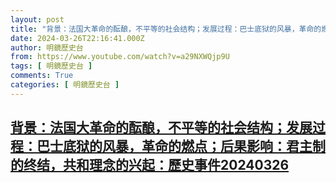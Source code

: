 ```yaml
---
layout: post
title: "背景：法国大革命的酝酿，不平等的社会结构；发展过程：巴士底狱的风暴，革命的燃点；后果影响：君主制的终结，共和理念的兴起：歷史事件20240326"
date: 2024-03-26T22:16:41.000Z
author: 明鏡歷史台
from: https://www.youtube.com/watch?v=a29NXWQjp9U
tags: [ 明鏡歷史台 ]
comments: True
categories: [ 明鏡歷史台 ]
---
```

<!--1711491401000-->
[背景：法国大革命的酝酿，不平等的社会结构；发展过程：巴士底狱的风暴，革命的燃点；后果影响：君主制的终结，共和理念的兴起：歷史事件20240326](https://www.youtube.com/watch?v=a29NXWQjp9U)
------

<div>

</div>
